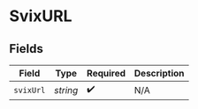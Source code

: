 # SvixURL


## Fields

| Field              | Type               | Required           | Description        |
| ------------------ | ------------------ | ------------------ | ------------------ |
| `svixUrl`          | *string*           | :heavy_check_mark: | N/A                |